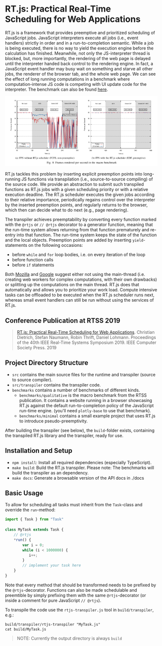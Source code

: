 # RT.js: Practical Real-Time Scheduling for Web Applications

RT.js is a framework that provides preemptive and prioritized scheduling of JavaScript jobs.
JavaScript interpreters execute all jobs (i.e., event handlers) strictly in order and in a run-to-completion semantic.
While a job is being executed, there is no way to yield the execution engine before the calculation has finished.
Meanwhile, not only the JS-interpreter thread is blocked, but, more importantly, the rendering of the web page is delayed until the interpreter handed back control to the rendering engine.
In fact, a JavaScript event handler may busy wait on something and starve all other jobs, the renderer of the browser tab, and the whole web page.
We can see the effect of long running computations in a benchmark where computation-intense JS code is competing with UI update code for the interpreter. The benchmark can also be found [here](https://www.sra.uni-hannover.de/Research/rtjs/demo.html).

![](macro-benchmark.png)

RT.js tackles this problem by inserting explicit preemption points into long-running JS functions via transpilation (i.e., source-to-source compiling) of the source code.
We provide an abstraction to submit such transpiled functions as RT.js jobs with a given scheduling priority or with a relative execution deadline.
The RT.js scheduler executes the given jobs according to their relative importance, periodically regains control over the interpreter by the inserted preemption points, and regularly returns to the browser, which then can decide what to do next (e.g., page rendering).

The transpiler achieves preemptability by converting every function marked with the `@rtjs` or `// @rtjs` decorator to a generator function, meaning that the run-time system allows returning from that function prematurely and re-entry into that function.
The run-time system keeps the state of the function and the local objects.
Preemption points are added by inserting `yield`-statements on the following occasions:

- before `while` and `for` loop bodies, i.e. on every iteration of the loop
- before function calls
- before `if` statements

Both [Mozilla][2] and [Google][1] suggest either not using the main-thread (i.e. creating web workers for complex computations, with their own drawbacks) or splitting up the computations on the main thread. RT.js does that automatically and allows you to prioritize your work load. Compute intensive tasks can be offloaded to be executed when the RT.js scheduler runs next, whereas small event handlers can still be run without using the services of RT.js.

## Conference Publication at RTSS 2019

> [RT.js: Practical Real-Time Scheduling for Web Applications](https://www.sra.uni-hannover.de/Publications/publications.html#dietrich:19:rtss). Christian Dietrich, Stefan Naumann, Robin Thrift, Daniel Lohmann. Proceedings of the 40th IEEE Real-Time Systems Symposium 2019. IEEE Computer Society Press. 2019

## Project Directory Structure

- `src` contains the main source files for the runtime and transpiler (source to source compiler).
- `src/transpiler` contains the transpiler code.
- `benchmarks` contains a number of benchmarks of different kinds.
  - `benchmarks/qualitative` is the macro benchmark from the RTSS publication. It contains a website running in a browser showcasing RT.js against the default run-to-completion policy of the JavaScript run-time engine. (you'll need `plotly-base` to use that benchmark).
  - `benchmarks/minimal` contains a small example project that uses RT.js to introduce pseudo-preemptivity.

After building the transpiler (see below), the `build`-folder exists, containing the transpiled RT.js library and the transpiler, ready for use.

## Installation and Setup

- `npm install`: Install all required dependencies (especially TypeScript).
- `make build`: Build the RT.js transpiler. Please note: The benchmarks will build the transpiler as an dependency.
- `make docs`: Generate a browsable version of the API docs in ./docs

## Basic Usage

To allow for scheduling all tasks must inherit from the `Task`-class and override the `run`-method:

```javascript
import { Task } from "Task"

class MyTask extends Task {
    // @rtjs
    *run() {
        var i = 0;
        while (i < 1000000) {
           i++;
        }
        // implement your task here
    }
}
```

Note that every method that should be transformed needs to be prefixed by the `@rtjs`-decorator. Functions can also be made schedulable and preemtible by simply prefixing them with the same `@rtjs`-decorator (or inside a comment for pure JavaScript `// @rtjs`).

To transpile the code use the `rtjs-transpiler.js` tool in `build/transpiler`, e.g.:

```
build/transpiler/rtjs-transpiler "MyTask.js"
cat build/MyTask.js
```

> NOTE: Currently the output directory is always `build`

[1]: https://developers.google.com/web/fundamentals/performance/rendering/ "Rendering Performance: Google"
[2]: https://developer.mozilla.org/en-US/docs/Mozilla/Firefox/Performance_best_practices_for_Firefox_fe_engineers "Performance best practices for Firefox front-end engineers"

